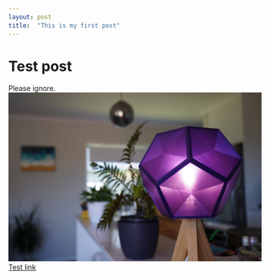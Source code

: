 ```yaml
---
layout: post
title:  "This is my first post"
---
```


# Test post

Please ignore.
![Test image](../assets/test/test_image.jpg)
[Test link](github.com)

